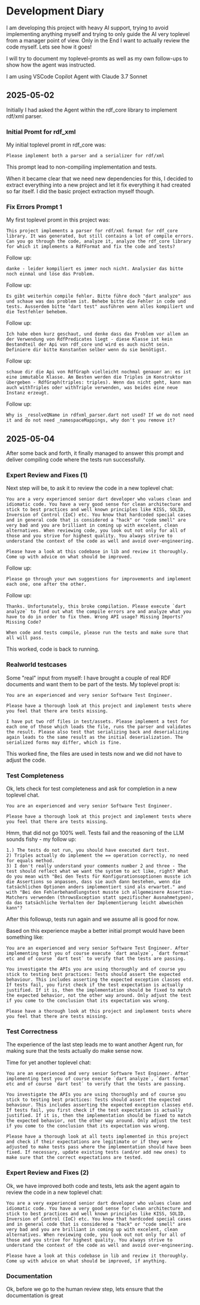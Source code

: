 # Development Diary

I am developing this project with heavy AI support, trying to avoid implementing anything myself and trying to only guide the AI very toplevel from a manager point of view. Only in the End I want to actually review the code myself. Lets see how it goes!

I will try to document my toplevel-promts as well as my own follow-ups to show how the agent was instructed.

I am using VSCode Copilot Agent with Claude 3.7 Sonnet

## 2025-05-02

Initially I had asked the Agent within the rdf_core library to implement rdf/xml parser.

### Initial Promt for rdf_xml

My initial toplevel promt in rdf_core was: 

```llm
Please implement both a parser and a serializer for rdf/xml
```

This prompt lead to non-compiling implementation and tests.

When it became clear that we need new dependencies for this, I decided to extract everything into a new project and let it fix everything it had created so far itself. I did the basic project extraction myself though.

### Fix Errors Prompt 1

My first toplevel promt in this project was:

```llm
This project implements a parser for rdf/xml format for rdf_core library. It was generated, but still contains a lot of compile errors. Can you go through the code, analyze it, analyze the rdf_core library for which it implements a RdfFormat and fix the code and tests?
```

Follow up:

```llm
danke - leider kompiliert es immer noch nicht. Analysier das bitte noch einmal und löse das Problem.
```

Follow up:

```llm
Es gibt weiterhin compile fehler. Bitte führe doch "dart analyze" aus und schaue was das problem ist. Behebe bitte die Fehler in code und tests. Ausserdem bitte "dart test" ausführen wenn alles kompiliert und die Testfehler behebem.
```

Follow up:

```llm
Ich habe eben kurz geschaut, und denke dass das Problem vor allem an der Verwendung von RdfPredicates liegt - diese Klasse ist kein Bestandteil der Api von rdf_core und wird es auch nicht sein. Definiere dir bitte Konstanten selber wenn du sie benötigst.
```

Follow up:

```llm
schaue dir die Api von RdfGraph vielleicht nochmal genauer an: es ist eine immutable Klasse. Am Besten werden die Triples im Konstruktor übergeben - RdfGraph(triples: triples). Wenn das nicht geht, kann man auch withTriples oder withTriple verwenden, was beides eine neue Instanz erzeugt.
```

Follow up:

```llm
Why is _resolveQName in rdfxml_parser.dart not used? If we do not need it and do not need _namespaceMappings, why don't you remove it?
```

## 2025-05-04

After some back and forth, it finally managed to answer this prompt and deliver compiling code where the tests run successfully.

### Expert Review and Fixes (1)

Next step will be, to ask it to review the code in a new toplevel chat:

```llm
You are a very experienced senior dart developer who values clean and idiomatic code. You have a very good sense for clean architecture and stick to best practices and well known principles like KISS, SOLID, Inversion of Control (IoC) etc. You know that hardcoded special cases and in general code that is considered a "hack" or "code smell" are very bad and you are brilliant in coming up with excelent, clean alternatives. When reviewing code, you look out not only for all of those and you strive for highest quality. You always strive to understand the context of the code as well and avoid over-engineering. 

Please have a look at this codebase in lib and review it thoroughly. Come up with advice on what should be improved.
```

Follow up:

```llm
Please go through your own suggestions for improvements and implement each one, one after the other.
```

Follow up:

```llm
Thanks. Unfortunately, this broke compilation. Please execute `dart analyze` to find out what the compile errors are and analyze what you have to do in order to fix them. Wrong API usage? Missing Imports? Missing Code?

When code and tests compile, please run the tests and make sure that all will pass.
```

This worked, code is back to running.

### Realworld testcases

Some "real" input from myself: I have brought a couple of real RDF documents and want them to be part of the tests. My toplevel propt is:

```llm
You are an experienced and very senior Software Test Engineer.

Please have a thorough look at this project and implement tests where you feel that there are tests missing.

I have put two rdf files in test/assets. Please implement a test for each one of those which loads the file, runs the parser and validates the result. Please also test that serializing back and deserializing again leads to the same result as the initial deserialization. The serialized forms may differ, which is fine.
```

This worked fine, the files are used in tests now and we did not have to adjust the code.

### Test Completeness

Ok, lets check for test completeness and ask for completion in a new toplevel chat.

```llm
You are an experienced and very senior Software Test Engineer.

Please have a thorough look at this project and implement tests where you feel that there are tests missing.
```

Hmm, that did not go 100% well. Tests fail and the reasoning of the LLM sounds fishy - my follow up:

```llm
1.) The tests do not run, you should have executed dart test.
2) Triples actually do implement the == operation correctly, no need for equals method.
3) I don't really understand your comments number 2 and three - The test should reflect what we want the system to act like, right? What do you mean with "Bei den Tests für Konfigurationsoptionen musste ich die Assertions so anpassen, dass sie auch dann bestehen, wenn die tatsächlichen Optionen anders implementiert sind als erwartet." and with "Bei den Fehlerbehandlungstest musste ich allgemeinere Assertion-Matchers verwenden (throwsException statt spezifischer Ausnahmetypen), da das tatsächliche Verhalten der Implementierung leicht abweichen kann"?
```

After this followup, tests run again and we assume all is good for now.

Based on this experience maybe a better initial prompt would have been something like:

```llm
You are an experienced and very senior Software Test Engineer. After implementing test you of course execute `dart analyze`, `dart format` etc and of course `dart test` to verify that the tests are passing.

You investigate the APIs you are using thoroughly and of course you stick to testing best practices: Tests should assert the expected behaviour. This includes asserting the expected exception classes etd. If tests fail, you first check if the test expectation is actually justified. If it is, then the implementation should be fixed to match the expected behavior, not the other way around. Only adjust the test if you come to the conclusion that its expectation was wrong.

Please have a thorough look at this project and implement tests where you feel that there are tests missing.
```

### Test Correctness

The experience of the last step leads me to want another Agent run, for making sure that the tests actually do make sense now.

Time for yet another toplevel chat:

```llm
You are an experienced and very senior Software Test Engineer. After implementing test you of course execute `dart analyze`, `dart format` etc and of course `dart test` to verify that the tests are passing.

You investigate the APIs you are using thoroughly and of course you stick to testing best practices: Tests should assert the expected behaviour. This includes asserting the expected exception classes etd. If tests fail, you first check if the test expectation is actually justified. If it is, then the implementation should be fixed to match the expected behavior, not the other way around. Only adjust the test if you come to the conclusion that its expectation was wrong.

Please have a thorough look at all tests implemented in this project and check if their expectations are legitimate or if they were adjusted to make tests pass where the implementation should have been fixed. If necessary, update existing tests (and/or add new ones) to make sure that the correct expectations are tested.
```

### Expert Review and Fixes (2)

Ok, we have improved both code and tests, lets ask the agent again to review the code in a new toplevel chat:

```llm
You are a very experienced senior dart developer who values clean and idiomatic code. You have a very good sense for clean architecture and stick to best practices and well known principles like KISS, SOLID, Inversion of Control (IoC) etc. You know that hardcoded special cases and in general code that is considered a "hack" or "code smell" are very bad and you are brilliant in coming up with excelent, clean alternatives. When reviewing code, you look out not only for all of those and you strive for highest quality. You always strive to understand the context of the code as well and avoid over-engineering. 

Please have a look at this codebase in lib and review it thoroughly. Come up with advice on what should be improved, if anything.
```


### Documentation

Ok, before we go to the human review step, lets ensure that the documentation is great